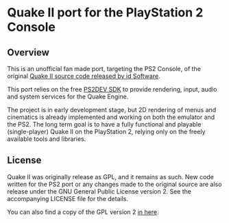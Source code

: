 
# Quake II port for the PlayStation 2 Console

## Overview

This is an unofficial fan made port, targeting the PS2 Console, of the original
[Quake II source code released by id Software][link_id_repo].

This port relies on the free [PS2DEV SDK][link_ps2_dev] to provide rendering,
input, audio and system services for the Quake Engine.

The project is in early development stage, but 2D rendering of menus and cinematics
is already implemented and working on both the emulator and the PS2. The long term
goal is to have a fully functional and playable (single-player) Quake II on the
PlayStation 2, relying only on the freely available tools and libraries.

## License

Quake II was originally release as GPL, and it remains as such. New code written
for the PS2 port or any changes made to the original source are also release under the
GNU General Public License version 2. See the accompanying LICENSE file for the details.

You can also find a copy of the GPL version 2 [in here][link_gpl_v2].

[link_id_repo]: https://github.com/id-Software/Quake-2
[link_ps2_dev]: https://github.com/ps2dev
[link_gpl_v2]:  https://www.gnu.org/licenses/old-licenses/gpl-2.0.en.html
